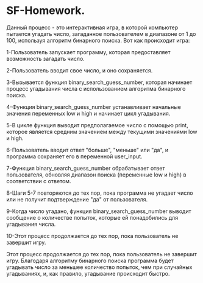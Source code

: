 # SF-Homework.

Данный процесс - это интерактивная игра, в которой компьютер пытается угадать число, загаданное пользователем в диапазоне от 1 до 100, используя алгоритм бинарного поиска. Вот как происходит игра:

1-Пользователь запускает программу, которая предоставляет возможность загадать число.

2-Пользователь вводит свое число, и оно сохраняется.

3-Вызывается функция binary_search_guess_number, которая начинает процесс угадывания числа с использованием алгоритма бинарного поиска.

4-Функция binary_search_guess_number устанавливает начальные значения переменных low и high и начинает цикл угадывания.

5-В цикле функция выводит предполагаемое число с помощью print, которое является средним значением между текущими значениями low и high.

6-Пользователь вводит ответ "больше", "меньше" или "да", и программа сохраняет его в переменной user_input.

7-Функция binary_search_guess_number обрабатывает ответ пользователя, обновляя диапазон поиска (переменные low и high) в соответствии с ответом.

8-Шаги 5-7 повторяются до тех пор, пока программа не угадает число или не получит подтверждение "да" от пользователя.

9-Когда число угадано, функция binary_search_guess_number выводит сообщение о количестве попыток, которые ей понадобились для угадывания числа.

10-Этот процесс продолжается до тех пор, пока пользователь не завершит игру.

Этот процесс продолжается до тех пор, пока пользователь не завершит игру. Благодаря алгоритму бинарного поиска программа будет угадывать число за меньшее количество попыток, чем при случайных угадываниях, и, как правило, угадывание происходит быстро.
